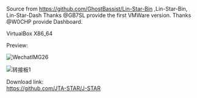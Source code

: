 Source from https://github.com/GhostBassist/Lin-Star-Bin ,Lin-Star-Bin, Lin-Star-Dash
  Thanks @GB7SL provide the first VMWare version.
  Thanks @W0CHP provide Dashboard.

VirtualBox X86_64

Preview:

![WechatIMG26](https://github.com/bi7jta/Lin-Star-ALL-VisualBox/assets/22002824/ff3ca7e8-f418-4b41-b376-77827bd75d4c)


![转接板1](https://github.com/bi7jta/Lin-Star-ALL-VisualBox/assets/22002824/cbe854bf-1df9-47b1-9f7b-84d84f5f3007)

Download link:  
 https://github.com/JTA-STAR/J-STAR
 
